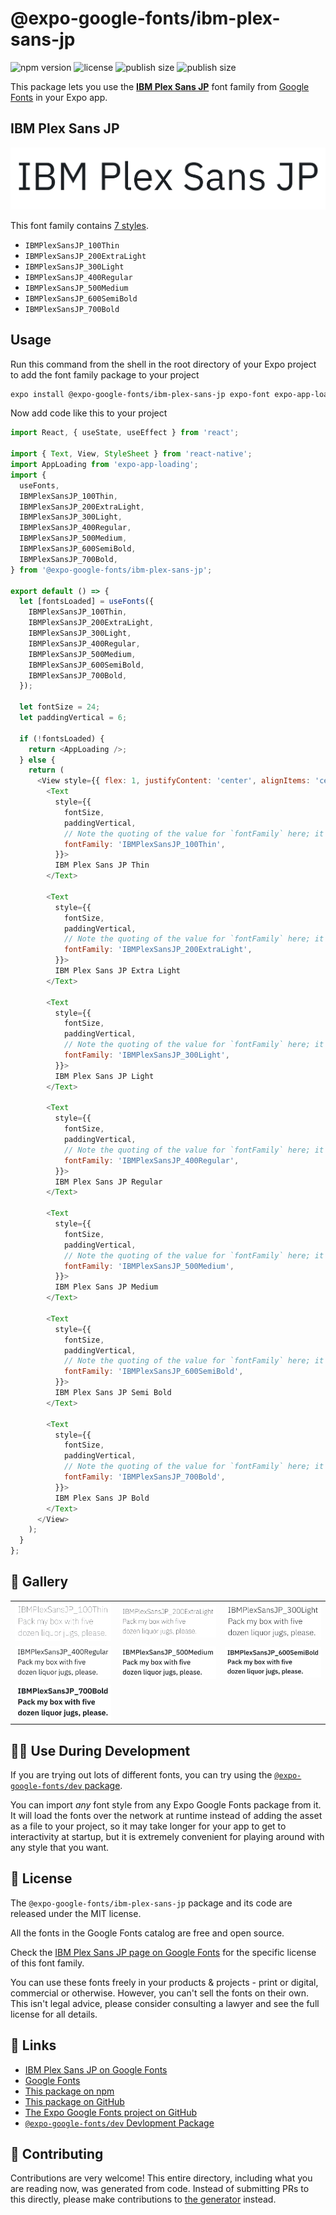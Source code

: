 # @expo-google-fonts/ibm-plex-sans-jp

![npm version](https://flat.badgen.net/npm/v/@expo-google-fonts/ibm-plex-sans-jp)
![license](https://flat.badgen.net/github/license/expo/google-fonts)
![publish size](https://flat.badgen.net/packagephobia/install/@expo-google-fonts/ibm-plex-sans-jp)
![publish size](https://flat.badgen.net/packagephobia/publish/@expo-google-fonts/ibm-plex-sans-jp)

This package lets you use the [**IBM Plex Sans JP**](https://fonts.google.com/specimen/IBM+Plex+Sans+JP) font family from [Google Fonts](https://fonts.google.com/) in your Expo app.

## IBM Plex Sans JP

![IBM Plex Sans JP](./font-family.png)

This font family contains [7 styles](#-gallery).

- `IBMPlexSansJP_100Thin`
- `IBMPlexSansJP_200ExtraLight`
- `IBMPlexSansJP_300Light`
- `IBMPlexSansJP_400Regular`
- `IBMPlexSansJP_500Medium`
- `IBMPlexSansJP_600SemiBold`
- `IBMPlexSansJP_700Bold`

## Usage

Run this command from the shell in the root directory of your Expo project to add the font family package to your project
```sh
expo install @expo-google-fonts/ibm-plex-sans-jp expo-font expo-app-loading
```

Now add code like this to your project
```js
import React, { useState, useEffect } from 'react';

import { Text, View, StyleSheet } from 'react-native';
import AppLoading from 'expo-app-loading';
import {
  useFonts,
  IBMPlexSansJP_100Thin,
  IBMPlexSansJP_200ExtraLight,
  IBMPlexSansJP_300Light,
  IBMPlexSansJP_400Regular,
  IBMPlexSansJP_500Medium,
  IBMPlexSansJP_600SemiBold,
  IBMPlexSansJP_700Bold,
} from '@expo-google-fonts/ibm-plex-sans-jp';

export default () => {
  let [fontsLoaded] = useFonts({
    IBMPlexSansJP_100Thin,
    IBMPlexSansJP_200ExtraLight,
    IBMPlexSansJP_300Light,
    IBMPlexSansJP_400Regular,
    IBMPlexSansJP_500Medium,
    IBMPlexSansJP_600SemiBold,
    IBMPlexSansJP_700Bold,
  });

  let fontSize = 24;
  let paddingVertical = 6;

  if (!fontsLoaded) {
    return <AppLoading />;
  } else {
    return (
      <View style={{ flex: 1, justifyContent: 'center', alignItems: 'center' }}>
        <Text
          style={{
            fontSize,
            paddingVertical,
            // Note the quoting of the value for `fontFamily` here; it expects a string!
            fontFamily: 'IBMPlexSansJP_100Thin',
          }}>
          IBM Plex Sans JP Thin
        </Text>

        <Text
          style={{
            fontSize,
            paddingVertical,
            // Note the quoting of the value for `fontFamily` here; it expects a string!
            fontFamily: 'IBMPlexSansJP_200ExtraLight',
          }}>
          IBM Plex Sans JP Extra Light
        </Text>

        <Text
          style={{
            fontSize,
            paddingVertical,
            // Note the quoting of the value for `fontFamily` here; it expects a string!
            fontFamily: 'IBMPlexSansJP_300Light',
          }}>
          IBM Plex Sans JP Light
        </Text>

        <Text
          style={{
            fontSize,
            paddingVertical,
            // Note the quoting of the value for `fontFamily` here; it expects a string!
            fontFamily: 'IBMPlexSansJP_400Regular',
          }}>
          IBM Plex Sans JP Regular
        </Text>

        <Text
          style={{
            fontSize,
            paddingVertical,
            // Note the quoting of the value for `fontFamily` here; it expects a string!
            fontFamily: 'IBMPlexSansJP_500Medium',
          }}>
          IBM Plex Sans JP Medium
        </Text>

        <Text
          style={{
            fontSize,
            paddingVertical,
            // Note the quoting of the value for `fontFamily` here; it expects a string!
            fontFamily: 'IBMPlexSansJP_600SemiBold',
          }}>
          IBM Plex Sans JP Semi Bold
        </Text>

        <Text
          style={{
            fontSize,
            paddingVertical,
            // Note the quoting of the value for `fontFamily` here; it expects a string!
            fontFamily: 'IBMPlexSansJP_700Bold',
          }}>
          IBM Plex Sans JP Bold
        </Text>
      </View>
    );
  }
};

```

## 🔡 Gallery


||||
|-|-|-|
|![IBMPlexSansJP_100Thin](./IBMPlexSansJP_100Thin.ttf.png)|![IBMPlexSansJP_200ExtraLight](./IBMPlexSansJP_200ExtraLight.ttf.png)|![IBMPlexSansJP_300Light](./IBMPlexSansJP_300Light.ttf.png)||
|![IBMPlexSansJP_400Regular](./IBMPlexSansJP_400Regular.ttf.png)|![IBMPlexSansJP_500Medium](./IBMPlexSansJP_500Medium.ttf.png)|![IBMPlexSansJP_600SemiBold](./IBMPlexSansJP_600SemiBold.ttf.png)||
|![IBMPlexSansJP_700Bold](./IBMPlexSansJP_700Bold.ttf.png)||||


## 👩‍💻 Use During Development

If you are trying out lots of different fonts, you can try using the [`@expo-google-fonts/dev` package](https://github.com/expo/google-fonts/tree/master/font-packages/dev#readme).

You can import *any* font style from any Expo Google Fonts package from it. It will load the fonts
over the network at runtime instead of adding the asset as a file to your project, so it may take longer
for your app to get to interactivity at startup, but it is extremely convenient
for playing around with any style that you want.

## 📖 License

The `@expo-google-fonts/ibm-plex-sans-jp` package and its code are released under the MIT license.

All the fonts in the Google Fonts catalog are free and open source.

Check the [IBM Plex Sans JP page on Google Fonts](https://fonts.google.com/specimen/IBM+Plex+Sans+JP) for the specific license of this font family.

You can use these fonts freely in your products & projects - print or digital, commercial or otherwise. However, you can't sell the fonts on their own. This isn't legal advice, please consider consulting a lawyer and see the full license for all details.

## 🔗 Links

- [IBM Plex Sans JP on Google Fonts](https://fonts.google.com/specimen/IBM+Plex+Sans+JP)
- [Google Fonts](https://fonts.google.com/)
- [This package on npm](https://www.npmjs.com/package/@expo-google-fonts/ibm-plex-sans-jp)
- [This package on GitHub](https://github.com/expo/google-fonts/tree/master/font-packages/ibm-plex-sans-jp)
- [The Expo Google Fonts project on GitHub](https://github.com/expo/google-fonts)
- [`@expo-google-fonts/dev` Devlopment Package](https://github.com/expo/google-fonts/tree/master/font-packages/dev)

## 🤝 Contributing

Contributions are very welcome! This entire directory, including what you are reading now, was generated from code. Instead of submitting PRs to this directly, please make contributions to [the generator](https://github.com/expo/google-fonts/tree/master/packages/generator) instead.
